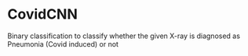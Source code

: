 # CovidCNN
Binary classification to classify whether the given X-ray is diagnosed as Pneumonia (Covid induced) or not
